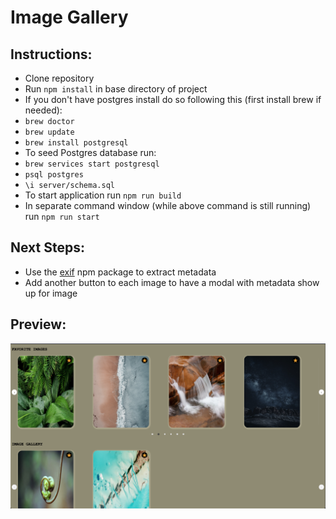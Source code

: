 # Image Gallery

## Instructions:

- Clone repository
- Run `npm install` in base directory of project
- If you don't have postgres install do so following this (first install brew if needed):
- `brew doctor`
- `brew update`
- `brew install postgresql`
- To seed Postgres database run:
- `brew services start postgresql`
- `psql postgres`
- `\i server/schema.sql`
- To start application run `npm run build`
- In separate command window (while above command is still running) run `npm run start`

## Next Steps:

- Use the [exif](https://www.npmjs.com/package/exif) npm package to extract metadata
- Add another button to each image to have a modal with metadata show up for image

## Preview:

![Overview](readmeImage.png)
